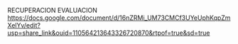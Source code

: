 RECUPERACION EVALUACION https://docs.google.com/document/d/16nZRMi_UM73CMCf3UYeUphKqpZmXelYv/edit?usp=share_link&ouid=110564213643326720870&rtpof=true&sd=true
